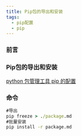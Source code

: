```yaml
---
title: Pip包的导出和安装
tags:
  - pip配置
  - pip
---
```

### 前言


### Pip包的导出和安装
[python 包管理工具 pip 的配置](https://www.cnblogs.com/yvivid/p/pip_setup.html)

### 命令

```cmd
#导出 
pip freeze > ./package.md
#批量安装
pip install -r package.md
```